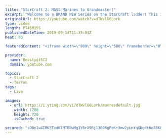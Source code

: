 ```yaml
---
title: "StarCraft 2: MASS Marines to Grandmaster!"
excerpt: "Welcome to a BRAND NEW Series on the StarCraft ladder! This is the \"Mass Marines to Grandmaster\" challenge, where the only attacking unit that I'm allowed to make is Marines - and that's it! I am allowed to make Medivacs just so that the gaemplay is not too monotonous, but I believe I could even make"
originalUrl: https://youtube.com/watch?v=dTWvlG6Lork
type: video
length: PT45M15S
publishedDateTime: 2019-09-14T11:35:04Z
heat: 65

featuredContent: "<iframe width=\"800\" height=\"500\" frameborder=\"0\" src=\"https://www.youtube.com/embed/dTWvlG6Lork\" allow=\"accelerometer; autoplay; encrypted-media; gyroscope; picture-in-picture\" allowfullscreen></iframe>"

provider:
  name: BeastyqtSC2
  domain: youtube.com

topics:
  - StarCraft 2
  - Terran
tags:
  - Live

images:
  - url: https://i.ytimg.com/vi/dTWvlG6Lork/maxresdefault.jpg
    width: 1280
    height: 720
    isCached: true

secured: "sOOn1w4IRK3TxdKlMTBNwMg1Y6rX9Rj130O6gPeK+3mw2yLnYqXbgdt6o83K0tE2mN4i6lDPzacOaq8ZC7JlQgDsWBkgnqmaAV1VuxLQUsvVevKvlYNDHa7QiZKk88MSt73gxnsfl006i/nTZyeZktw26HO5tfYq/5Ph+JWF0hrr6n4YVYnSmMeeXLvnF796UQ2sviSNAPgFiFg8nm+u8527eBgdrPbnBwkngrODLXfSblCDD4PbIESK3tqGCVUxNmpEYBdz9Ky4ONKWLebW0gyFQNK0UVBcd3kELx6TQloGTO1d58PomSLYrkOURuprqKHO08GnGsypbHVz4bBt2BaX5F4e+c5QJhEqxbXxHad1ukm34DDiVfEnlq9o+56sQEWAaqvrIw643DDKF7OVSL5JwYMnGKXQpiN5W2oy2Us=;sAcU3ngBnc4HzcHe+KMa7Q=="
---
```



